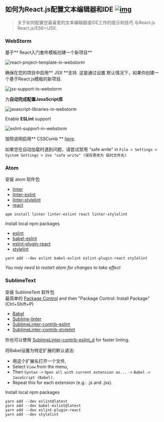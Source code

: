 ## 如何为React.js配置文本编辑器和IDE [![img](https://img.shields.io/badge/discussion-join-green.svg?style=flat-square)](https://github.com/kriasoft/react-starter-kit/issues/117)

>关于如何配置您最喜爱的文本编辑器或IDE工作的提示和技巧
>与React.js React.js/ES6+/JSX.

### WebStorm

基于** React入门套件模板创建一个新项目**

![react-project-template-in-webstorm](https://dl.dropboxusercontent.com/u/16006521/react-starter-kit/webstorm-new-project.png)

确保在您的项目中启用** JSX **支持. 这是通过设置
默认情况下，如果你创建一个基于React.js模板的新项目.

![jsx-support-in-webstorm](https://dl.dropboxusercontent.com/u/16006521/react-starter-kit/webstorm-jsx.png)

为**自动完成配置JavaScript库**

![javascript-libraries-in-webstorm](https://dl.dropboxusercontent.com/u/16006521/react-starter-kit/webstorm-libraries.png)

Enable **ESLint** support

![eslint-support-in-webstorm](https://dl.dropboxusercontent.com/u/16006521/react-starter-kit/webstorm-eslint.png)

按照说明启用** CSSComb **
[here](https://github.com/csscomb/jetbrains-csscomb).

如果您在自动加载时遇到问题，请尝试禁用 "safe write" in
`File > Settings > System Settings > Use "safe write" (保存更改为
临时文件先)`

### Atom

安装 atom 软件包

* [linter](https://atom.io/packages/linter)
* [linter-eslint](https://atom.io/packages/linter-eslint)
* [linter-stylelint](https://atom.io/packages/linter-stylelint)
* [react](https://atom.io/packages/react)

```shell
apm install linter linter-eslint react linter-stylelint
```

Install local npm packages

* [eslint](https://www.npmjs.com/package/eslint)
* [babel-eslint](https://www.npmjs.com/package/babel-eslint)
* [eslint-plugin-react](https://www.npmjs.com/package/eslint-plugin-react)
* [stylelint](https://www.npmjs.com/package/stylelint)

```shell
yarn add --dev eslint babel-eslint eslint-plugin-react stylelint
```

_You may need to restart atom for changes to take effect_

### SublimeText

安装 SublimeText 软件包\
最简单的 [Package Control](https://packagecontrol.io/) and then "Package Control:
Install Package" (Ctrl+Shift+P)

* [Babel](https://packagecontrol.io/packages/Babel)
* [Sublime-linter](http://www.sublimelinter.com/en/latest/)
* [SublimeLinter-contrib-eslint](https://packagecontrol.io/packages/SublimeLinter-contrib-eslint)
* [SublimeLinter-contrib-stylelint](https://packagecontrol.io/packages/SublimeLinter-contrib-stylelint)

你也可以使用
[SublimeLinter-contrib-eslint_d](https://packagecontrol.io/packages/SublimeLinter-contrib-eslint_d)
for faster linting.

将Babel设置为特定扩展的默认语法:

* 用这个扩展名打开一个文件,
* Select `View` from the menu,
* Then `Syntax` `->` `Open all with current extension as...` `->` `Babel` `->`
  `JavaScript (Babel)`.
* Repeat this for each extension (e.g.: .js and .jsx).

Install local npm packages

```
yarn add --dev eslint@latest
yarn add --dev babel-eslint@latest
yarn add --dev eslint-plugin-react
yarn add --dev stylelint
```
